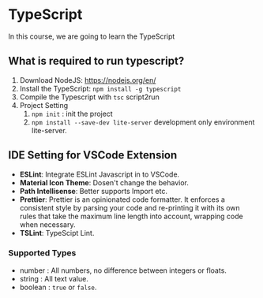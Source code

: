 # TypeScript
In this course, we are going to learn the TypeScript

## What is required to run typescript?
1. Download NodeJS: https://nodejs.org/en/
1. Install the TypeScript: `npm install -g typescript`
1. Compile the Typescript with `tsc` script2run
1. Project Setting
    1. `npm init` : init the project
    1. `npm install --save-dev lite-server` development only environment lite-server. 


## IDE Setting for VSCode Extension
- __ESLint__: Integrate ESLint Javascript in to VSCode.
- __Material Icon Theme__: Dosen't change the behavior. 
- __Path Intellisense__: Better supports Import etc.
- __Prettier__: Prettier is an opinionated code formatter. It enforces a consistent style by parsing your code and re-printing it with its own rules that take the maximum line length into account, wrapping code when necessary.
- __TSLint__:  TypeScipt Lint.

### Supported Types
- number : All numbers, no difference between integers or floats.
- string : All text value.
- boolean : `true` or `false`.

